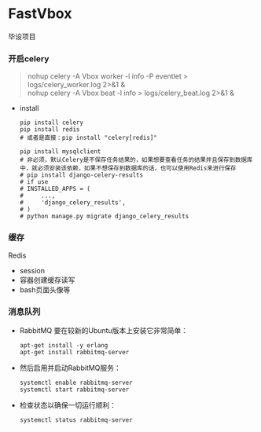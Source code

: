 # FastVbox
毕设项目

### 开启celery  

> nohup celery -A Vbox worker -l info -P eventlet > logs/celery_worker.log 2>&1 &  
> nohup celery -A Vbox beat -l info > logs/celery_beat.log 2>&1 &

  - install
    ```
    pip install celery
    pip install redis
    # 或者是直接：pip install "celery[redis]"

    pip install mysqlclient
    # 非必须，默认Celery是不保存任务结果的，如果想要查看任务的结果并且保存到数据库中，就必须安装该依赖，如果不想保存到数据库的话，也可以使用Redis来进行保存
    # pip install django-celery-results
    # if use
    # INSTALLED_APPS = (
    #     ...,
    #     'django_celery_results',
    # )
    # python manage.py migrate django_celery_results
    ```

### 缓存
Redis

  - session
  - 容器创建缓存读写
  - bash页面头像等

### 消息队列
  - RabbitMQ
    要在较新的Ubuntu版本上安装它非常简单：
    ```
    apt-get install -y erlang
    apt-get install rabbitmq-server
    ```

  - 然后启用并启动RabbitMQ服务：
    ```
    systemctl enable rabbitmq-server
    systemctl start rabbitmq-server
    ```

  - 检查状态以确保一切运行顺利：
    ```
    systemctl status rabbitmq-server
    ```
